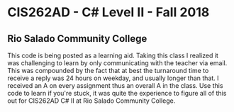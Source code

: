 # CIS262AD - C# Level II - Fall 2018
## Rio Salado Community College 
This code is being posted as a learning aid. Taking this class I realized it was challenging to learn by only communicating with the teacher via email. This was compounded by the fact that at best the turnaround time to receive a reply was 24 hours on weekday, and usually longer than that. I received an A on every assignment thus an overall A in the class. Use this code to learn if you're stuck, it was quite the experience to figure all of this out for CIS262AD C# II at Rio Salado Community College.